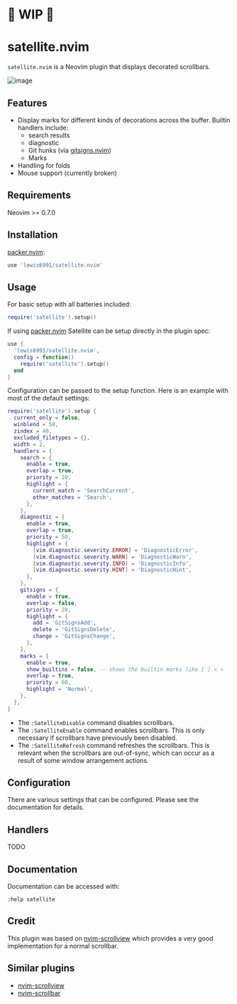 # 🚧 WIP 🚧

# satellite.nvim

`satellite.nvim` is a Neovim plugin that displays decorated scrollbars.

![image](https://user-images.githubusercontent.com/7904185/167670068-8660fe2e-eb5a-45df-912d-479eb43e0239.png)


## Features

* Display marks for different kinds of decorations across the buffer. Builtin handlers include:
  * search results
  * diagnostic
  * Git hunks (via [gitsigns.nvim])
  * Marks
* Handling for folds
* Mouse support (currently broken)

## Requirements

Neovim >= 0.7.0

## Installation

[packer.nvim]:
```lua
use 'lewis6991/satellite.nvim'
```

## Usage

For basic setup with all batteries included:
```lua
require('satellite').setup()
```

If using [packer.nvim] Satellite can be setup directly in the plugin spec:

```lua
use {
  'lewis6991/satellite.nvim',
  config = function()
    require('satellite').setup()
  end
}
```

Configuration can be passed to the setup function. Here is an example with most of
the default settings:

```lua
require('satellite').setup {
  current_only = false,
  winblend = 50,
  zindex = 40,
  excluded_filetypes = {},
  width = 2,
  handlers = {
    search = {
      enable = true,
      overlap = true,
      priority = 10,
      highlight = {
        current_match = 'SearchCurrent',
        other_matches = 'Search',
      },
    },
    diagnostic = {
      enable = true,
      overlap = true,
      priority = 50,
      highlight = {
        [vim.diagnostic.severity.ERROR] = 'DiagnosticError',
        [vim.diagnostic.severity.WARN] = 'DiagnosticWarn',
        [vim.diagnostic.severity.INFO] = 'DiagnosticInfo',
        [vim.diagnostic.severity.HINT] = 'DiagnosticHint',
      },
    },
    gitsigns = {
      enable = true,
      overlap = false,
      priority = 20,
      highlight = {
        add = 'GitSignsAdd',
        delete = 'GitSignsDelete',
        change = 'GitSignsChange',
      },
    },
    marks = {
      enable = true,
      show_builtins = false, -- shows the builtin marks like [ ] < >
      overlap = true,
      priority = 60,
      highlight = 'Normal',
    },
  },
}
```

* The `:SatelliteDisable` command disables scrollbars.
* The `:SatelliteEnable` command enables scrollbars. This is only necessary
  if scrollbars have previously been disabled.
* The `:SatelliteRefresh` command refreshes the scrollbars. This is relevant
  when the scrollbars are out-of-sync, which can occur as a result of some
  window arrangement actions.

## Configuration

There are various settings that can be configured. Please see the documentation
for details.

## Handlers

TODO

## Documentation

Documentation can be accessed with:

```nvim
:help satellite
```

## Credit

This plugin was based on [nvim-scrollview] which provides a very good implementation for a normal scrollbar.

## Similar plugins

- [nvim-scrollview]
- [nvim-scrollbar]

[gitsigns.nvim]: https://github.com/lewis6991/gitsigns.nvim
[nvim-scrollbar]: https://github.com/petertriho/nvim-scrollbar
[nvim-scrollview]: https://github.com/dstein64/nvim-scrollview
[packer.nvim]: https://github.com/wbthomason/packer.nvim
